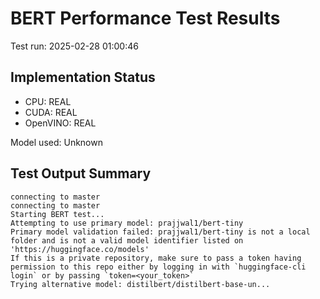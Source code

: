 # BERT Performance Test Results

Test run: 2025-02-28 01:00:46

## Implementation Status

- CPU: REAL
- CUDA: REAL
- OpenVINO: REAL

Model used: Unknown

## Test Output Summary

```
connecting to master
connecting to master
Starting BERT test...
Attempting to use primary model: prajjwal1/bert-tiny
Primary model validation failed: prajjwal1/bert-tiny is not a local folder and is not a valid model identifier listed on 'https://huggingface.co/models'
If this is a private repository, make sure to pass a token having permission to this repo either by logging in with `huggingface-cli login` or by passing `token=<your_token>`
Trying alternative model: distilbert/distilbert-base-un...
```

